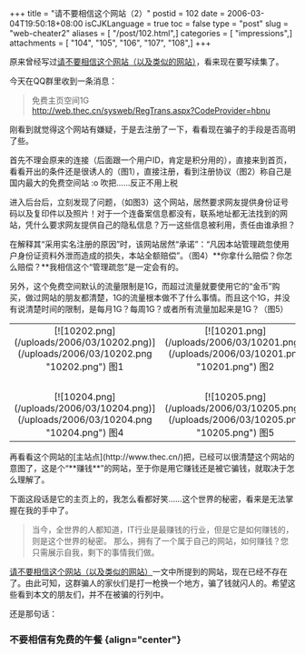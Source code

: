 +++
title = "请不要相信这个网站（2）"
postid = 102
date = 2006-03-04T19:50:18+08:00
isCJKLanguage = true
toc = false
type = "post"
slug = "web-cheater2"
aliases = [ "/post/102.html",]
categories = [ "impressions",]
attachments = [ "104", "105", "106", "107", "108",]
+++


原来曾经写过[请不要相信这个网站（以及类似的网站）](https://blog.zengrong.net/post/22.html)，看来现在要写续集了。

今天在QQ群里收到一条消息：

> 免费主页空间1G  
>  http://web.thec.cn/sysweb/RegTrans.aspx?CodeProvider=hbnu

刚看到就觉得这个网站有嫌疑，于是去注册了一下，看看现在骗子的手段是否高明了些。

<!--more-->

首先不理会原来的连接（后面跟一个用户ID，肯定是积分用的），直接来到首页，看看开出的条件还是很诱人的（图1），直接注册，看到注册协议（图2）称自己是国内最大的免费空间站
:o 吹把……反正不用上税

进入后台后，立刻发现了问题，（如图3）这个网站，居然要求网友提供身份证号码以及复印件以及照片！对于一个连备案信息都没有，联系地址都无法找到的网站，凭什么要求网友提供自己的隐私信息？万一这些信息被利用，责任由谁承担？

在解释其“采用实名注册的原因”时，该网站居然“承诺”：“凡因本站管理疏忽使用户身份证资料外泄而造成的损失，本站全额赔偿”。（图4）**你拿什么赔偿？你怎么赔偿？**我相信这个“管理疏忽”是一定会有的。

另外，这个免费空间默认的流量限制是1G，而超过流量就要使用它的“金币”购买，做过网站的朋友都清楚，1G的流量根本做不了什么事情。而且这个1G，并没有说清楚时间的限制，是每月1G？每周1G？或者所有流量加起来是1G？（图5）

<table align="center">
<tr>
<td align="center">
[![10202.png](/uploads/2006/03/10202.png)](/uploads/2006/03/10202.png "10202.png")  
图1

</td>
<td align="center">
[![10201.png](/uploads/2006/03/10201.png)](/uploads/2006/03/10201.png "10201.png")  
图2

</td>
<td align="center">
[![10203.png](/uploads/2006/03/10203.png)](/uploads/2006/03/10203.png "10203.png")  
图3

</td>
</tr>
<tr>
<td col="3">
 

</td>
</tr>
<tr>
<td align="center">
[![10204.png](/uploads/2006/03/10204.png)](/uploads/2006/03/10204.png "10204.png")  
图4

</td>
<td align="center">
[![10205.png](/uploads/2006/03/10205.png)](/uploads/2006/03/10205.png "10205.png")  
图5

</td>
<td align="center">
 

</td>
</tr>
</table>
再看看这个网站的[主站点](http://www.thec.cn/)把，已经可以很清楚这个网站的意图了，这是个“**赚钱**”的网站，至于你是用它赚钱还是被它骗钱，就取决于怎么理解了。

下面这段话是它的主页上的，我怎么看都好笑……这个世界的秘密，看来是无法掌握在我的手中了。

> 当今，全世界的人都知道，IT行业是最赚钱的行业，但是它是如何赚钱的，则是这个世界的秘密。
> 那么，拥有了一个属于自己的网站，如何赚钱？您只需展示自我，剩下的事情我们做。

[请不要相信这个网站（以及类似的网站）](https://blog.zengrong.net/post/22.html)一文中所提到的网站，现在已经不存在了。由此可知，这群骗人的家伙们是打一枪换一个地方，骗了钱就闪人的。希望这些看到本文的朋友们，并不在被骗的行列中。

还是那句话：  

### 不要相信有免费的午餐 {align="center"}

